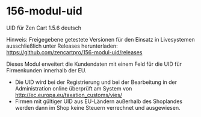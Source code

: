 # 156-modul-uid
UID für Zen Cart 1.5.6 deutsch

Hinweis: 
Freigegebene getestete Versionen für den Einsatz in Livesystemen ausschließlich unter Releases herunterladen:
https://github.com/zencartpro/156-modul-uid/releases

Dieses Modul erweitert die Kundendaten mit einem Feld für die UID für Firmenkunden innerhalb der EU.
* Die UID wird bei der Registrierung und bei der Bearbeitung in der Administration online überprüft am System von http://ec.europa.eu/taxation_customs/vies/
* Firmen mit gültiger UID aus EU-Ländern außerhalb des Shoplandes werden dann im Shop keine Steuern verrechnet und ausgewiesen. 
